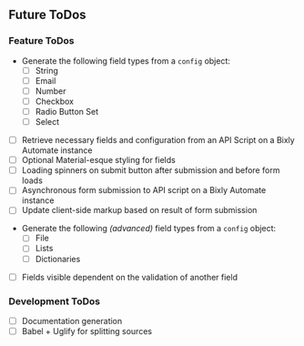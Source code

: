## Future ToDos

### Feature ToDos

- Generate the following field types from a `config` object:
  - [ ] String
  - [ ] Email
  - [ ] Number
  - [ ] Checkbox
  - [ ] Radio Button Set
  - [ ] Select
- [ ] Retrieve necessary fields and configuration from an API Script on a Bixly Automate instance
- [ ] Optional Material-esque styling for fields
- [ ] Loading spinners on submit button after submission and before form loads
- [ ] Asynchronous form submission to API script on a Bixly Automate instance
- [ ] Update client-side markup based on result of form submission
- Generate the following *(advanced)* field types from a `config` object:
  - [ ] File
  - [ ] Lists
  - [ ] Dictionaries
- [ ] Fields visible dependent on the validation of another field

### Development ToDos

- [ ] Documentation generation
- [ ] Babel + Uglify for splitting sources
